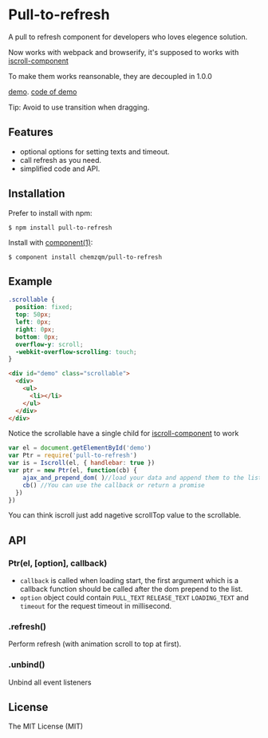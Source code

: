 # Pull-to-refresh

  A pull to refresh component for developers who loves elegence solution.

  Now works with webpack and browserify, it's supposed to works with [iscroll-component](https://github.com/chemzqm/iscroll)

  To make them works reansonable, they are decoupled in 1.0.0

  [demo](http://chemzqm.github.io/pull-to-refresh).
  [code of demo](https://github.com/chemzqm/pull-to-refresh/blob/gh-pages/index.js)

  Tip: Avoid to use transition when dragging.

## Features

* optional options for setting texts and timeout.
* call refresh as you need.
* simplified code and API.

## Installation

  Prefer to install with npm:

    $ npm install pull-to-refresh

  Install with [component(1)](http://component.io):

    $ component install chemzqm/pull-to-refresh

## Example
``` css
.scrollable {
  position: fixed;
  top: 50px;
  left: 0px;
  right: 0px;
  bottom: 0px;
  overflow-y: scroll;
  -webkit-overflow-scrolling: touch;
}
```
``` html
<div id="demo" class="scrollable">
  <div>
    <ul>
      <li></li>
    </ul>
  </div>
</div>
```
Notice the scrollable have a single child for [iscroll-component](https://github.com/chemzqm/iscroll) to work

``` js
var el = document.getElementById('demo')
var Ptr = require('pull-to-refresh')
var is = Iscroll(el, { handlebar: true })
var ptr = new Ptr(el, function(cb) {
    ajax_and_prepend_dom( )//load your data and append them to the list
    cb() //You can use the callback or return a promise
  })
})
```
You can think iscroll just add nagetive scrollTop value to the scrollable.

## API

### Ptr(el, [option], callback)

* `callback` is called when loading start, the first argument which is a callback function should be called after the dom prepend to the list.
* `option` object could contain `PULL_TEXT` `RELEASE_TEXT` `LOADING_TEXT` and `timeout` for the request timeout in millisecond.

### .refresh()

Perform refresh (with animation scroll to top at first).

### .unbind()

Unbind all event listeners

## License

  The MIT License (MIT)
